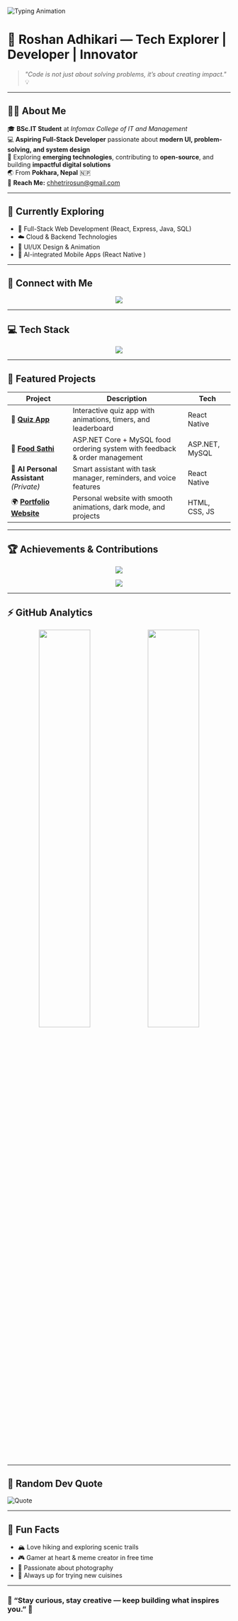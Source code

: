 ![Typing Animation](https://readme-typing-svg.herokuapp.com?font=Fira+Code&size=24&color=FF5733&center=true&vCenter=true&width=500&lines=Hello+World!;I+am+Roshan+Adhikari;I+love+coding+%26+tech!;Welcome+to+my+GitHub!👋)

# 🌟 Roshan Adhikari — Tech Explorer | Developer | Innovator

> _"Code is not just about solving problems, it’s about creating impact."_ 💡

---

## 👨‍💻 About Me

🎓 **BSc.IT Student** at *Infomax College of IT and Management*  
💻 **Aspiring Full-Stack Developer** passionate about **modern UI, problem-solving, and system design**  
🚀 Exploring **emerging technologies**, contributing to **open-source**, and building **impactful digital solutions**  
🌏 From **Pokhara, Nepal** 🇳🇵  
📧 **Reach Me:** [chhetrirosun@gmail.com](mailto:chhetrirosun@gmail.com)

---

## 🌱 Currently Exploring
- 🧠 Full-Stack Web Development (React, Express, Java, SQL)
- ☁️ Cloud & Backend Technologies  
- 🎨 UI/UX Design & Animation  
- 🤖 AI-integrated Mobile Apps (React Native )  

---

## 🤝 Connect with Me
<p align="center">
  <a href="https://roshanadhikari25.com.np/" target="_blank">
    <img src="https://img.shields.io/badge/Portfolio-RoshanAdhikari25.com.np-%23007ACC?style=for-the-badge&logo=google-chrome&logoColor=white" />
  </a>
</p>

---

## 💻 Tech Stack
<p align="center">
  <img src="https://skillicons.dev/icons?i=html,css,javascript,react,java,python,mysql,dotnet,git,github,vscode" />
</p>

---

## 🚀 Featured Projects

| Project | Description | Tech |
|----------|--------------|------|
| 🧠 [**Quiz App**](https://github.com/RoshanAdhikari10/Quiz-App) | Interactive quiz app with animations, timers, and leaderboard | React Native |
| 🍔 [**Food Sathi**](https://github.com/RoshanAdhikari10/FoodSathi) | ASP.NET Core + MySQL food ordering system with feedback & order management | ASP.NET, MySQL |
| 🤖 **AI Personal Assistant** *(Private)* | Smart assistant with task manager, reminders, and voice features | React Native |
| 🌍 [**Portfolio Website**](https://roshanadhikari25.com.np/) | Personal website with smooth animations, dark mode, and projects | HTML, CSS, JS |

---


## 🏆 Achievements & Contributions
<p align="center">
  <img src="https://github-profile-trophy.vercel.app/?username=RoshanAdhikari10&theme=radical&no-frame=true&margin-w=10&row=1" />
</p>

<p align="center">
  <img src="https://github-readme-activity-graph.vercel.app/graph?username=RoshanAdhikari10&theme=radical&hide_border=true" />
</p>

---

## ⚡ GitHub Analytics
<p align="center">
  <img src="https://github-readme-stats.vercel.app/api?username=RoshanAdhikari10&show_icons=true&theme=radical&hide_border=true" width="48%">
  <img src="https://github-readme-streak-stats.herokuapp.com?user=RoshanAdhikari10&theme=radical&hide_border=true" width="48%">
</p>

---

## 💬 Random Dev Quote
![Quote](https://quotes-github-readme.vercel.app/api?type=horizontal&theme=radical)

---

## 🎯 Fun Facts
- 🏔️ Love hiking and exploring scenic trails  
- 🎮 Gamer at heart & meme creator in free time  
- 📸 Passionate about photography  
- 🍜 Always up for trying new cuisines  

---

### 🧩 “Stay curious, stay creative — keep building what inspires you.” 🚀
